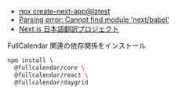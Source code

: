 - [npx create-next-app@latest](https://nextjs.org/docs#automatic-setup)
- [Parsing error: Cannot find module 'next/babel'](https://zenn.dev/shimotaroo/articles/c8f2e751cd7877)
- [Next.js 日本語翻訳プロジェクト](https://nextjs-ja-translation-docs.vercel.app/docs/getting-started)

FullCalendar 関連の依存関係をインストール

```bash
npm install \
  @fullcalendar/core \
  @fullcalendar/react \
  @fullcalendar/daygrid
```
